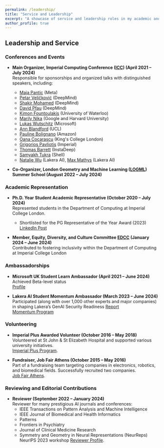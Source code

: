```yaml
---
permalink: /leadership/
title: "Service and Leadership"
excerpt: "A showcase of service and leadership roles in my academic and professional journey."
author_profile: true
---
```


## Leadership and Service  

### Conferences and Events  

- **Main Organizer, Imperial Computing Conference ([ICC](https://bit.ly/icc22)) (April 2021 – July 2024)**  
   Responsible for sponsorships and organized talks with distinguished speakers, including:  
   - [Maja Pantic](https://eur03.safelinks.protection.outlook.com/GetUrlReputation) (Meta)
   - [Petar Veličković](https://petar-v.com/) (DeepMind)
   - [Shakir Mohamed](https://shakirm.com/) (DeepMind)
   - [David Pfau](http://davidpfau.com) (DeepMind)
   - [Kimon Fountoulakis](https://uwaterloo.ca/data-science/about/people/kimon-fountoulakis) (University of Waterloo)
   - [Marily Nika](https://www.imperial.ac.uk/Stories/alumni-awards-2021-marily/) (Google and Harvard University)
   - [Lukas Wutschitz](https://www.microsoft.com/en-us/research/people/luwutsch/) (Microsoft)
   - [Ann Blandford](https://www.ucl.ac.uk/pals/people/ann-blandford) (UCL)
   - [Pauline Bolignano](https://www.amazon.science/author/pauline-bolignano) (Amazon)
   - [Oana Cocarascu](https://www.kcl.ac.uk/people/oana-cocarascu) (King's College London)
   - [Grigorios Pavliotis](https://www.imperial.ac.uk/people/g.pavliotis) (Imperial)
   - [Thomas Barrett](https://scholar.google.co.uk/citations?user=nJa1KGIAAAAJ&hl=en) (InstaDeep)
   - [Samyakh Tukra](https://scholar.google.co.uk/citations?user=Mkxk50oAAAAJ&hl=en) (Shell)
   - [Natalie Wu](https://www.lakera.ai/about) (Lakera AI), [Max Mathys](https://www.lakera.ai/about) (Lakera AI)
 
- **Co-Organizer, London Geometry and Machine Learning ([LOGML](https://www.logml.ai/)) Summer School (August 2022 – July 2024)**  

### Academic Representation  

- **Ph.D. Year Student Academic Representative (October 2020 – July 2024)**  
   Represented students in the Department of Computing at Imperial College London.  
   - Shortlisted for the PG Representative of the Year Award (2023)  
   [LinkedIn Post](https://www.linkedin.com/posts/konstantinos-barmpas_super-happy-to-be-shortlisted-for-the-pg-activity-7077236833759158272-NQTI?utm_source=share&utm_medium=member_desktop)

- **Member, Equity, Diversity, and Culture Committee [EDCC](https://www.imperial.ac.uk/computing/about/equality-and-diversity/edcc/) (January 2024 – June 2024)**  
   Contributed to fostering inclusivity within the Department of Computing at Imperial College London
  
### Ambassadorships  

- **Microsoft UK Student Learn Ambassador (April 2021 – June 2024)**  
   Achieved Beta-level status  
   [Profile](https://studentambassadors.microsoft.com/en-US/profile/106866)  

- **Lakera AI Student Momentum Ambassador (March 2023 – June 2024)**  
   Participated (along with over 1,000 other experts and major companies) in shaping Lakera’s GenAI Security Readiness [Report](https://www.lakera.ai/genai-security-report-2024)  
   [Momentum Program](https://www.lakera.ai/momentum)  

### Volunteering  

- **Imperial Plus Awarded Volunteer (October 2016 – May 2018)**  
   Volunteered at St John & St Elizabeth Hospital and supported various university initiatives.  
   [Imperial Plus Program](https://www-d7.imperialcollegeunion.org/social-action/imperial-plus/recognition).  

- **Fundraiser, Job Fair Athens (October 2015 – May 2016)**  
   Part of a fundraising team targeting companies in electronics, robotics, and biomedical fields. Successfully recruited two companies.  
   [Job Fair Athens](https://www.jobfairathens.gr/).  

### Reviewing and Editorial Contributions  

- **Reviewer (September 2022 – January 2024)**  
   Reviewer for many prestigious AI journals and conferences:
  - IEEE Transactions on Pattern Analysis and Machine Intelligence
  - IEEE Journal of Biomedical and Health Informatics
  - Patterns
  - Frontiers in Psychiatry
  - Journal of Clinical Medicine Research
  - Symmetry and Geometry in Neural Representations (NeurReps) NeurIPS 2023 workshop
  [Reviewer Profile](https://www.webofscience.com/wos/author/record/GXW-2915-2022).  
